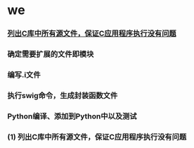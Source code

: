 # we
### [列出C库中所有源文件，保证C应用程序执行没有问题](#1)
### 确定需要扩展的文件即模块
### 编写.i文件
### 执行swig命令，生成封装函数文件
### Python编译、添加到Python中以及测试
### (1) 列出C库中所有源文件，保证C应用程序执行没有问题
